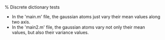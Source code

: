 % Discrete dictionary tests
- In the 'main.m' file, the gaussian atoms just vary their mean values along two axis.
- In the 'main2.m' file, the gaussian atoms vary not only their mean values, but also their variance values.
